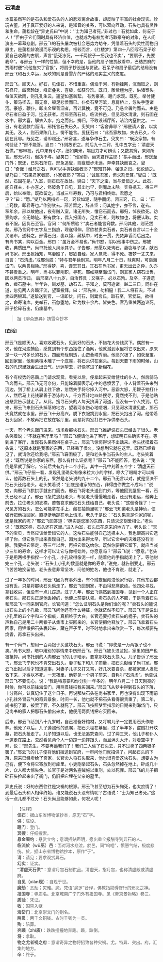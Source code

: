 <script type="text/javascript">
    var head = document.getElementsByTagName('head')[0];
    cssURL = '/public/liao.css';
    linkTag = document.createElement('link');
    linkTag.href = cssURL;
    linkTag.setAttribute('type','text/css');
    linkTag.setAttribute('rel','stylesheet');
    head.appendChild(linkTag);
</script>
### 石清虚

本篇虽然写的是石头和爱石头的人的悲欢离合故事，却反映了丰富的社会现实。珍玩古董，对于真正爱好的人来说，是知音的关系，可以双向互动，石头也具有灵性和生命。蒲松龄在“异史氏曰”中说：“‘士为知己者死。’非过也！石犹如此，何况于人！”但由于它们同时具有经济价值，也就成为有权势者巧取豪夺的对象，在人间演出一幕幕悲剧。邢云飞的石头屡次被社会恶势力劫夺，凭借着石头的灵性而物归原主，是蒲松龄浪漫而乐观的构思。相较而言，《红楼梦》第四十八回写石呆子珍爱自己收藏的古扇，声言“饿死冻死，一千两银子一把我也不卖”，“要扇子，先要我命”。与邢云飞一样的性情，但不幸的是，当他的扇子被贾赦看中，巴结贾府的贾雨村便“讹他拖欠了官银”，将扇子抄没送与贾赦。石呆子和扇子最后的结局没有邢云飞和石头幸运，反映的则是曹雪芹的严格的现实主义的态度。

邢云飞，顺天人。好石，见佳石，不惜重直。偶渔于河，有物挂网，沉而取之，则石径尺，四面玲珑，峰峦叠秀，喜极，如获异珍。既归，雕紫檀为座，供诸案头。每值天欲雨，则孔孔生云，遥望如塞新絮。
有势豪某，踵门求观。既见，举付健仆，策马径去。邢无奈，顿足悲愤而已。仆负石至河滨，息肩桥上，忽失手堕诸河。豪怒，鞭仆。即出金雇善泅者，百计冥拽，竟不可见。乃悬金署约而去。由是寻石者日盈于河，迄无获者。后邢至落石处，临流拎邑，但见河水清澈，则石固在水中。邢大喜，解衣入水，抱之而出。携归，不敢设诸厅所，洁治内窒供之。
一日，有老叟款门而请。邢托言石失已久。臾笑曰：“客舍非耶？”邢便请人舍，以实其无。及人，则石果陈几上。愕不能言。叟抚石曰：“此吾家故物，失去已久，今固在此耶。既见之，请即赐还。”邢窘甚，遂与争作石主。臾笑曰：“既汝家物，有何验证？”邢不能答。叟曰：“仆则故识之。前后九十二窍，孔中五字云：‘清虚天石供。’”邢审视，孔中果有小字，细如粟米，竭目力才可辨认；又数其窍，果如所言。邢无以对，但执不与。叟笑曰：“谁家物，丽凭君作主耶！”拱手而出。邢送至门外；既还，已失石所在。邢急追叟，则叟缓步未远。奔牵其袂而哀之。叟曰：“奇哉！经尺之石，岂可以手握袂藏者耶？”邢知其神，强曳之归，长跽请之。叟乃曰：“石果君家者耶、仆家者耶？”答曰：“诚属君家，但求割爱耳。”叟曰：“既然，石固在是。”入室，则石已在故处。臾曰：“天下之宝，当与爱惜之人。此石，能自择主，仆亦喜之，然彼急于自见，其出也早，则魔劫未除。实将携去，待三年后，始以奉赠。既欲留之，当减三年寿数，乃可与君相终始。君愿之乎？”曰：“愿。”叟乃以两指捏一窍，窍软如泥，随手而闭。闭三窍，已，曰：“石上窍数，即君寿也。”作别欲去。邢苦留之，辞甚坚；问其姓字，亦不言，遂去。
积年余，邢以故他出，夜有贼入室，诸无所失，惟窃石而去。邢归，悼丧欲死。访察购求，全无踪迹。积有数年，偶入报国寺，见卖石者，则故物也，将便认取。卖者不服，因负石至官。官问：“何所质验？”卖石者能言窍数。邢问其他，则茫然矣。邢乃言窍中五字及三指痕，理遂得伸。官欲杖责卖石者，卖石者自言以二十金买诸市，遂释之。邢得石归，裹以锦，藏椟中，时出一贯，先焚异香而后出之。
有尚书某，购以百金。邢曰：“虽万金不易也。”尚书怒，阴以他事中伤之。邢被收，典质田产。尚书托他人风示其子。子告邢，邢愿以死殉石。妻窃与子谋，献石尚书家。邢出狱始知，骂妻殴子，屡欲自经，家人觉救，得不死。夜梦一丈夫来，自言：“石清虚。”戒邢勿戚：“特与君年徐别耳。明年八月二十日，昧爽时，可诣海岱门，以两贯相赎。”邢得梦，喜，谨志其日。其石在尚书家，更无出云之异，久亦不甚贵重之。明年，尚书以罪削职，寻死。邢如期至海岱门，则其家人窃石出售，因以两贯市归。
后邢至八十九岁，自治葬具；又嘱子，必以石殉。及卒，子遵遗教，瘗石墓中。半年许，贼发墓，劫石去。子知之，莫可追诸。越二三日，同仆在道，忽见两人奔踬汗流，望室投拜，曰：“邢先生，勿相逼！我二人将石去，不过卖四两银耳。”遂絷送到官，一讯即伏。问石，则鬻宫氏。取石至，官爱玩，欲得之，命寄诸库。吏举石，石忽堕地，碎为数十余片。皆失色。官乃重械两盗论死。邢子拾碎石出，仍瘗墓中。

</section>

> 据《聊斋志异》铸雪斋抄本

#### [白话]
<aside>

邢云飞是顺天人。喜欢收藏石头，见到好的石头，不惜花大价钱买下。偶然有一次，他在河边捕鱼，感觉到有个东西挂住了渔网，他就潜到水里将它取出来，原来是一块一尺多长的石头，四面玲珑剔透，山峦叠嶂秀丽。他高兴极了，如获至宝。回到家里，他用紫檀木雕了一个底座，将石头供在案头。每到天要下雨的时候，山石的孔窍里就会生出云气，远远望去，好像塞进了新棉花。

有个有权势的恶霸上门请求观赏。看完以后，便拿起来交给健壮的仆人，然后骑马飞奔而去。邢云飞无可奈何，只能跺着脚表示心中的悲愤罢了。仆人背着石头来到河边，到了桥上从肩上往下放，忽然失手将它掉入河中。恶霸大怒，用鞭子抽打仆人，然后马上花钱雇善于游泳的人，千方百计地四处搜寻，竟然找不到。于是他贴出悬赏告示就走了。从此，搜寻石头的人每天挤满了河道，但没有一个人找到。后来，邢云飞来到石头掉落的地方，望着河水伤心地哽咽，只见河水清澈见底，那石头竟然就在水里。邢云飞十分高兴，脱下衣服跳到水里，把石头抱出了河。他带着石头回家，不敢再把它放在客厅里，而是将内室打扫干净供奉石头。

一天，有个老头敲门进来，请求看那块石头，邢云飞推辞说石头已经丢了很久。老头笑着说：“不就在客厅里吗？”邢云飞便请他进了客厅，想证明石头确实不在。等到进了客厅，发现石头果然供在桌子上，邢云飞惊愕得说不出话来。老头抚摸着石头说：“这原本就是我家的东西，已经丢了很久，没想到它就在这里。既然已经看见了，就请你还给我吧。”邢云飞窘困极了，便和老头争当石头的主人。老头笑着说：“既然说是你家的东西，那么有什么证据呢？”邢云飞不能回答。老头说：“我倒是早就了解它。它前后共有九十二个小孔，其中一孔中刻着五个字：‘清虚天石供。’”邢云飞仔细一看，发现孔里确实有像米粒大小的字样，睁大了眼睛才可以辨认，他再数石头上的孔，果然是老头说的九十二个。邢云飞无言以对，就是坚决不把石头还给老头。老头笑着说：“到底是谁家的东西，非得由你做主不成吗！”说完，向邢云飞拱拱手就出门而去。邢云飞将老头送到门外，等他回到屋里一看，石头已经不见了。邢云飞急忙追赶老头，却见老头慢慢地走着，还没有走远，他奔上前去，拉住老头的衣襟，苦苦哀求他把石头还给自己。老头说：“这倒奇怪了！一尺见方的石头，怎么可能拿在手上、藏在袖筒里呢？”邢云飞知道老头是神仙，便强行把他拉回家，直挺挺地跪在地上请求。老头于是说：“石头果真是你家的呢，还是我家的呢？”邢云飞回答道：“确实是您家的东西，只请求您割爱相让。”老头说：“既然这样，石头还在这里。”进入内室，石头已在原来的地方了。老头说：“天下的宝贝，当然应该给爱惜它的人。这块石头能够自己选择主人，我也很高兴它选择了你。但它急于出来表现自己，因为出来得太早，所以它命中的灾难还没有消除。我要把它带走，等三年以后，再把它赠送给你。既然你要把它留下，就应当减少三年的寿命，这样才可以让它与你相始终，你愿意吗？”邢云飞说：“愿意。”老头于是用两根手指捏一个小孔，小孔软得像泥一样，随着他的手指就闭上了。等他封完三个孔，老头说：“石头上小孔的数量就是你的寿命。”说完，就告别要走。邢云飞苦苦地挽留他，老头去意非常坚决，问他的姓名，他也不肯说，就走了。

过了一年多的时间，邢云飞因为有事外出，有个贼夜里闯进他家行窃，其他东西都没有丢，只是将那块石头偷走了。邢云飞回到家，不由得悲痛欲绝。他四处寻找，拿钱收买，但没有一点儿踪迹。过了几年，邢云飞偶然到报国寺，见到一个人正在卖石头，那石头正是他丢掉的，他便上前要认领。卖石头的人不服，于是背着石头和邢云飞一同来到官府。长官问道：“怎么证明石头是你们谁的呢？”卖石头的能说出石头上的小孔数，邢云飞问他还有什么特征，他就茫然不知了。邢云飞于是说出小孔里的五个字和三个指痕，真相终于大白。长官还要打卖石头的棍子，卖石头的声称自己是用二十两银子从集市上买回来的，长官便把他释放了。邢云飞拿着石头回家，用锦缎把石头裹起来，藏在匣子里，时不时地拿出来欣赏一下，每次都要先烧香，再拿石头出来。

有一个尚书，想用一百两银子买这块石头。邢云飞说：“即使是一万两银子也不卖。”尚书大怒，暗中用别的事情来中伤邢云飞。邢云飞被关进监狱，家里的田产也被抵押。尚书托别的人向邢云飞的儿子暗示，要拿那块石头换人。儿子告诉了邢云飞，邢云飞宁死也不肯交出石头。妻子私下和儿子商量，把石头献给了尚书家。邢云飞出狱以后才知道这事，对妻子儿子又打又骂，好几次要自杀，都被家里人发觉救下来，才得以不死。一天夜里，他梦见一个男子前来，自称叫“石清虚”。他告诫邢云飞不要伤心，说：“我是特意要和你分别一年多的。明年八月二十日天刚亮的时候，你可以前往海岱门，用两贯钱把我买回来。”邢云飞从梦中得到石头的下落，十分高兴，认真记住了这个日子。再说那块石头在尚书家里，再也没有出现下雨前小孔往外冒云气的奇异景象，时间一长，他也就不把石头看得很贵重了。第二年，尚书犯了罪，被罢了官，不久就死了。邢云飞按照梦里指示的日期来到海岱门，只见尚书的家人把那石头偷出来卖，他便用两贯钱把它买回来。

后来，邢云飞活到八十九岁时，自己准备好棺材，又叮嘱儿子一定要用石头作陪葬。他死了以后，儿子遵照他的遗嘱，把石头埋在墓里，过了半年多，盗贼打开坟墓，把石头抢走了。儿子知道以后，也无法追究查问。过了两三天，他儿子和仆人一道走在路上，忽然看见两个人一边跑一边摔跟头，而且满头大汗，对着空中下拜，说：“邢先生，不要再逼我们了！我们二人偷了石头去，只不过卖了四两银子罢了。”邢云飞的儿子便将他们捆送到官府，一审问他们就招供了。问起石头的下落，原来已经卖给了宫家。长官命人将石头取来，他也很喜爱这块石头，想要占为己有，便下令将它寄放到府库里。小吏刚举起石头，石头忽然掉在地上，碎成几十片，众人都大惊失色。长官于是对两名盗贼施以重刑，处以死罪。邢云飞的儿子把碎石头捡起来出了衙门，仍旧把它埋在父亲的墓里。

异史氏说：好的东西往往是灾祸的根源。邢云飞甚至想为石头殉死，也太痴情了！到最后石头和人相伴终始，谁又能说石头没有情呢？古语说：“士为知己者死。”这话一点儿都不过分！石头尚且能够如此，何况人呢！

</aside>

> 【注释】  
<b>佳石</b>：据山东省博物馆抄本，原无“石”字。  
<b>供</b>：陈设。  
<b>踵门</b>：登门。  
<b>冥搜</b>：仔细搜索。  
<b>悬金署约</b>：悬赏立约；意谓招贴声明，愿出重全报酬寻到异石的人。  
<b>临流於（wū巫）邑</b>：面对河水悲泣。於邑，同“呜唈”，愤懑气结，极度悲伤。於，据山东省博物馆抄本，原作“于”。  
<b>请</b>：请见；要求观赏异石。  
<b>幻实</b>：证实。  
<b>“清虚天石供”</b>：意谓月宫石制供品。清虚天，指月宫，也称清虚殿或清虚府。  
<b>自见（xiàn现）</b>：自现于世。  
<b>魔劫</b>：恶劫；灾难。魔，梵语“魔罗”音译，佛教指妨碍修行的邪恶之神。  
<b>报国寺</b>：寺庙名。北京城南广宁门外有报国寺。见《帝京景物略》卷三。  
<b>质验</b>：凭证。  
<b>收</b>：囚禁入狱  
<b>海岱门</b>：北京崇文门的别名。  
<b>两贯</b>：两千文铜钱。古时千钱为一贯。  
<b>殉</b>：陪葬。  
<b>奔踬（zhì质）</b>：跌跌撞撞地奔跑。踬，跌倒。  
<b>将</b>：拿取。  
<b>物之尤者祸之府</b>：意谓奇异之物将招致各种灾祸。尤，特异、突出。府，汇集的地方。  
<b>卒</b>：终于。  
